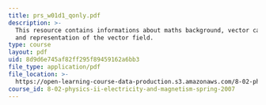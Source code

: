 ```yaml
---
title: prs_w01d1_qonly.pdf
description: >-
  This resource contains informations about maths background, vector calculus
  and representation of the vector field.
type: course
layout: pdf
uid: 8d9d6e745af82ff295f89459162a6bb3
file_type: application/pdf
file_location: >-
  https://open-learning-course-data-production.s3.amazonaws.com/8-02-physics-ii-electricity-and-magnetism-spring-2007/8d9d6e745af82ff295f89459162a6bb3_prs_w01d1_qonly.pdf
course_id: 8-02-physics-ii-electricity-and-magnetism-spring-2007
---
```

